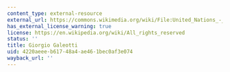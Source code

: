 ```yaml
---
content_type: external-resource
external_url: https://commons.wikimedia.org/wiki/File:United_Nations_-_New_York,_NY,_USA_-_August_18,_2015_02.jpg
has_external_license_warning: true
license: https://en.wikipedia.org/wiki/All_rights_reserved
status: ''
title: Giorgio Galeotti
uid: 4220aeee-b617-48a4-ae46-1bec0af3e074
wayback_url: ''
---
```

